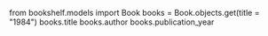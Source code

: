 from bookshelf.models import Book
books = Book.objects.get(title = "1984")
books.title 
books.author 
books.publication_year 